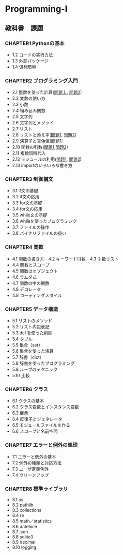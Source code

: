 # Programming-I
## 教科書　課題
### CHAPTER1 **Pythonの基本**
- 1.2 コードの実行方法
- 1.3 外部パッケージ
- 1.4 仮想環境
### CHAPTER2 **プログラミング入門**
- 2.1 整数を使った計算([問題１](ch2/Q2_11_1.py), [問題2](ch2/Q2_11_2.py))
- 2.2 変数の使い方
- 2.3 小数
- 2.4 組み込み関数
- 2.5 文字列
- 2.6 文字列とメソッド
- 2.7 リスト
- 2.8 リストと添え字([問題1](ch2/Q2_8_1.py), [問題2](ch2/Q2_8_2.py))
- 2.9 演算子と真偽値([問題1](ch2/Q2_9_1.py))
- 2.10 関数の引数([問題1](ch2/Q2_10_1.py),[問題2](ch2/Q2_10_2.py))
- 2.11 複数同時代入
- 2.12 モジュールの利用([問題1](ch2/Q2_12_1.py), [問題2](ch2/Q2_12_2.py))
- 2.13 importのいろいろな書き方
### CHAPTER3 **制御構文**
- 3.1 if文の基礎
- 3.2 if文の応用
- 3.3 for文の基礎
- 3.4 for文の応用
- 3.5 while文の基礎
- 3.6 whileを使ったプログラミング
- 3.7 ファイルの操作
- 3.8 バイナリファイルの扱い
### CHAPTER4 **関数**
- 4.1 関数の書き方 - 4.2 キーワード引数 - 4.3 引数リスト
- 4.4 関数とスコープ
- 4.5 関数はオブジェクト
- 4.6 ラムダ式
- 4.7 関数の中の関数
- 4.8 デコレータ
- 4.9 コーディングスタイル
### CHAPTER5 **データ構造**
- 5.1 リストのメソッド
- 5.2 リスト内包表記
- 5.3 del を使った削除
- 5.4 タプル
- 5.5 集合（set）
- 5.6 集合を使った演算
- 5.7 辞書（dict）
- 5.8 辞書を使ったプログラミング
- 5.9 ループのテクニック
- 5.10 比較
### CHAPTER6 **クラス**
- 6.1 クラスの基本
- 6.2 クラス変数とインスタンス変数
- 6.3 継承
- 6.4 反復子とジェネレータ
- 6.5 モジュールファイルを作る
- 6.6 スコープと名前空間
### CHAPTER7 **エラーと例外の処理**
- 7.1 エラーと例外の基本
- 7.2 例外の種類と対応方法
- 7.3 ユーザ定義例外
- 7.4 クリーンアップ
### CHAPTER8 **標準ライブラリ**
- 8.1 os
- 8.2 pathlib
- 8.3 collections
- 8.4 re
- 8.5 math／statistics
- 8.6 datetime
- 8.7 json
- 8.8 sqlite3
- 8.9 decimal
- 8.10 logging


